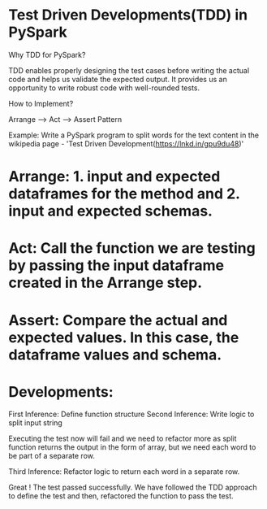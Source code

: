 # Test Driven Developments(TDD) in PySpark

Why TDD for PySpark?

TDD enables properly designing the test cases before writing the actual code and helps us validate the expected output. It provides us an opportunity to write robust code with well-rounded tests.

How to Implement?

Arrange —> Act —> Assert Pattern

Example: Write a PySpark program to split words for the text content in the wikipedia page - 'Test Driven Development(https://lnkd.in/gpu9du48)'

# Arrange: 1. input and expected dataframes for the method and 2. input and expected schemas.

# Act: Call the function we are testing by passing the input dataframe created in the Arrange step.

# Assert: Compare the actual and expected values. In this case, the dataframe values and schema.

# Developments:

First Inference: Define function structure
Second Inference: Write logic to split input string

Executing the test now will fail and we need to refactor more as split function returns the output in the form of array, but we need each word to be part of a separate row.

Third Inference: Refactor logic to return each word in a separate row.

Great ! The test passed successfully. We have followed the TDD approach to define the test and then, refactored the function to pass the test.
